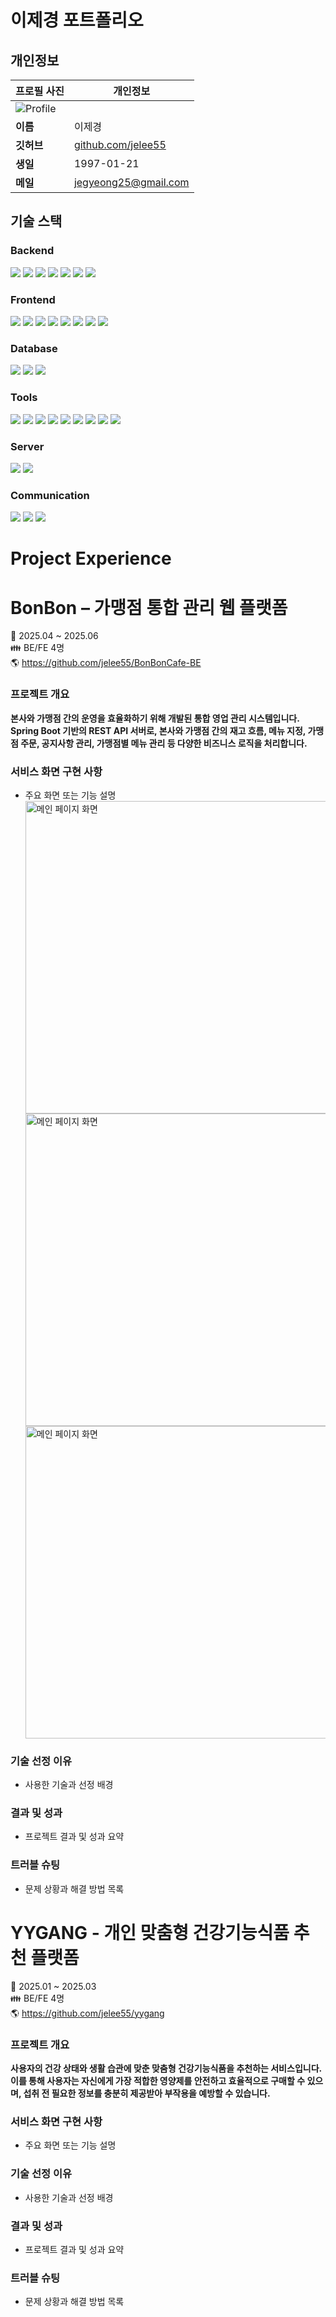 # 이제경 포트폴리오

## 개인정보

| 프로필 사진 | 개인정보 |
|-------------|----------|
| ![Profile](https://your-image-url.com/profile.jpg) |  
| **이름**   | 이제경 |
| **깃허브** | [github.com/jelee55](https://github.com/jelee55) |
| **생일**   | 1997-01-21 |
| **메일**   | jegyeong25@gmail.com |


## 기술 스택

### Backend
<img src="https://img.shields.io/badge/java-007396?style=for-the-badge&logo=java&logoColor=white"> <img src="https://img.shields.io/badge/spring-6DB33F?style=for-the-badge&logo=spring&logoColor=white"> <img src="https://img.shields.io/badge/springboot-6DB33F?style=for-the-badge&logo=springboot&logoColor=white"> <img src="https://img.shields.io/badge/Spring%20Data%20JPA-%236DB33F?style=for-the-badge&logo=spring&logoColor=white"> <img src="https://img.shields.io/badge/Spring%20Security-6DB33F?style=for-the-badge&logo=Spring%20Security&logoColor=white"> <img src="https://img.shields.io/badge/JWT-000000?style=for-the-badge&logo=jsonwebtokens&logoColor=white"> <img src="https://img.shields.io/badge/QueryDSL-005571?style=for-the-badge&logo=hibernate&logoColor=white">

### Frontend
<img src="https://img.shields.io/badge/CSS3-1572B6?style=for-the-badge&logo=CSS3&logoColor=white"> <img src="https://img.shields.io/badge/vuetify-1867C0?style=for-the-badge&logo=vuetify&logoColor=white"> <img src="https://img.shields.io/badge/chart.js-FF6384?style=for-the-badge&logo=chartdotjs&logoColor=white"> <img src="https://img.shields.io/badge/html5-E34F26?style=for-the-badge&logo=html5&logoColor=white"> <img src="https://img.shields.io/badge/javascript-F7DF1E?style=for-the-badge&logo=JavaScript&logoColor=white"> <img src="https://img.shields.io/badge/Axios-5A29E4?style=for-the-badge&logo=Axios&logoColor=white"> <img src="https://img.shields.io/badge/vue.js-4FC08D?style=for-the-badge&logo=Vue.js&logoColor=white"> <img src="https://img.shields.io/badge/bootstrap-7952B3?style=for-the-badge&logo=bootstrap&logoColor=white">

### Database
<img src="https://img.shields.io/badge/mariaDB-003545?style=for-the-badge&logo=mariaDB&logoColor=white"> <img src="https://img.shields.io/badge/MySQL-4479A1?style=for-the-badge&logo=MySQL&logoColor=white"> <img src="https://img.shields.io/badge/Redis-DC382D?style=for-the-badge&logo=Redis&logoColor=white">

### Tools
<img src="https://img.shields.io/badge/Git-F05032?style=for-the-badge&logo=Git&logoColor=white"> <img src="https://img.shields.io/badge/github-181717?style=for-the-badge&logo=github&logoColor=white"> <img src="https://img.shields.io/badge/Figma-9C29B1?style=for-the-badge&logo=Figma&logoColor=white"> <img src="https://img.shields.io/badge/Postman-FF6C37?style=for-the-badge&logo=Postman&logoColor=white"> <img src="https://img.shields.io/badge/Swagger-85EA2D?style=for-the-badge&logo=Swagger&logoColor=white"> <img src="https://img.shields.io/badge/erdCloud-0097A7?style=for-the-badge&logo=erdCloud&logoColor=white"> <img src="https://img.shields.io/badge/VSCode-007ACC?style=for-the-badge&logo=visual-studio-code&logoColor=white"> <img src="https://img.shields.io/badge/IntelliJ_IDEA-000000?style=for-the-badge&logo=IntelliJ-IDEA&logoColor=white"> <img src="https://img.shields.io/badge/HeidiSQL-4DB0F7?style=for-the-badge&logo=heidisql&logoColor=white">


### Server
<img src="https://img.shields.io/badge/Linux-FCC624?style=for-the-badge&logo=Linux&logoColor=black"> <img src="https://img.shields.io/badge/CentOS%207-262577?style=for-the-badge&logo=CentOS&logoColor=white">

### Communication
<img src="https://img.shields.io/badge/Jira-0052CC?style=for-the-badge&logo=Jira&logoColor=white"> <img src="https://img.shields.io/badge/Discord-7289DA?style=for-the-badge&logo=Discord&logoColor=white"> <img src="https://img.shields.io/badge/Notion-000000?style=for-the-badge&logo=Notion&logoColor=white">




# Project Experience

BonBon – 가맹점 통합 관리 웹 플랫폼
==================================
📆 2025.04 ~ 2025.06  
👪 BE/FE 4명  
🌎 https://github.com/jelee55/BonBonCafe-BE


### 프로젝트 개요

**본사와 가맹점 간의 운영을 효율화하기 위해 개발된 통합 영업 관리 시스템입니다.**  
**Spring Boot 기반의 REST API 서버로, 본사와 가맹점 간의 재고 흐름, 메뉴 지정, 가맹점 주문, 공지사항 관리, 가맹점별 메뉴 관리 등 다양한 비즈니스 로직을 처리합니다.**

### 서비스 화면 구현 사항
- 주요 화면 또는 기능 설명
  <div>
    <div>
      <img src="images/main-page.png" width="500" alt="메인 페이지 화면">
    </div>
    <div>
      <img src="images/main-page.png" width="500" alt="메인 페이지 화면">
    </div>
    <div>
      <img src="images/main-page.png" width="500" alt="메인 페이지 화면">
    </div>
  </div>
  

### 기술 선정 이유
- 사용한 기술과 선정 배경

### 결과 및 성과
- 프로젝트 결과 및 성과 요약

### 트러블 슈팅
- 문제 상황과 해결 방법 목록


YYGANG - 개인 맞춤형 건강기능식품 추천 플랫폼
==================================
📆 2025.01 ~ 2025.03  
👪 BE/FE 4명  
🌎 https://github.com/jelee55/yygang

### 프로젝트 개요

**사용자의 건강 상태와 생활 습관에 맞춘 맞춤형 건강기능식품을 추천하는 서비스입니다.** 
**이를 통해 사용자는 자신에게 가장 적합한 영양제를 안전하고 효율적으로 구매할 수 있으며, 섭취 전 필요한 정보를 충분히 제공받아 부작용을 예방할 수 있습니다.**


### 서비스 화면 구현 사항
- 주요 화면 또는 기능 설명

### 기술 선정 이유
- 사용한 기술과 선정 배경

### 결과 및 성과
- 프로젝트 결과 및 성과 요약

### 트러블 슈팅
- 문제 상황과 해결 방법 목록


